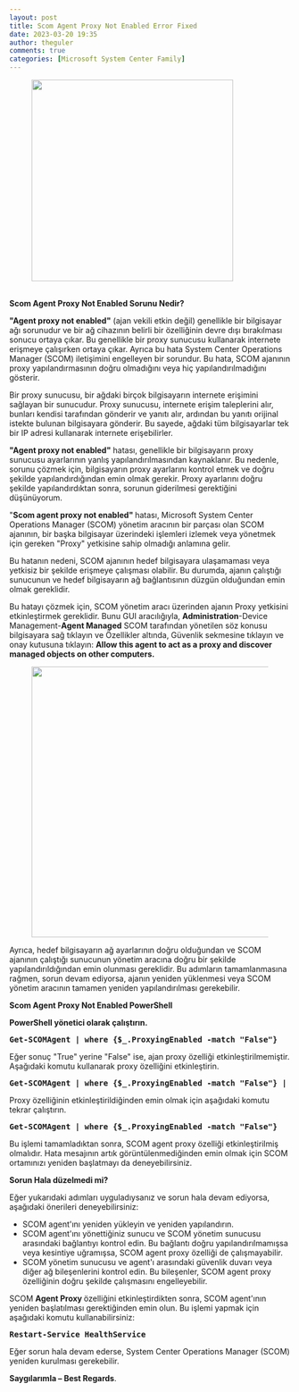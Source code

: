```yaml
---
layout: post
title: Scom Agent Proxy Not Enabled Error Fixed
date: 2023-03-20 19:35
author: theguler
comments: true
categories: [Microsoft System Center Family]
---
```

<!-- wp:image {"id":6043,"width":361,"height":361,"sizeSlug":"large","linkDestination":"none"} -->
<figure class="wp-block-image size-large is-resized"><img src="https://farukguler.com/assets/post_images/scom-icon.webp?w=256" alt="" class="wp-image-6043" width="361" height="361" /></figure>
<!-- /wp:image -->

<!-- wp:paragraph -->
<p><strong><br>Scom&nbsp;Agent Proxy Not Enabled Sorunu Nedir?</strong></p>
<!-- /wp:paragraph -->

<!-- wp:paragraph -->
<p><strong>"Agent proxy not enabled"</strong> (ajan vekili etkin değil) genellikle bir bilgisayar ağı sorunudur ve bir ağ cihazının belirli bir özelliğinin devre dışı bırakılması sonucu ortaya çıkar. Bu genellikle bir proxy sunucusu kullanarak internete erişmeye çalışırken ortaya çıkar. Ayrıca bu hata System Center Operations Manager (SCOM) iletişimini engelleyen bir sorundur. Bu hata, SCOM ajanının proxy yapılandırmasının doğru olmadığını veya hiç yapılandırılmadığını gösterir.</p>
<!-- /wp:paragraph -->

<!-- wp:paragraph -->
<p>Bir proxy sunucusu, bir ağdaki birçok bilgisayarın internete erişimini sağlayan bir sunucudur. Proxy sunucusu, internete erişim taleplerini alır, bunları kendisi tarafından gönderir ve yanıtı alır, ardından bu yanıtı orijinal istekte bulunan bilgisayara gönderir. Bu sayede, ağdaki tüm bilgisayarlar tek bir IP adresi kullanarak internete erişebilirler.</p>
<!-- /wp:paragraph -->

<!-- wp:paragraph -->
<p><strong>"Agent proxy not enabled"</strong> hatası, genellikle bir bilgisayarın proxy sunucusu ayarlarının yanlış yapılandırılmasından kaynaklanır. Bu nedenle, sorunu çözmek için, bilgisayarın proxy ayarlarını kontrol etmek ve doğru şekilde yapılandırdığından emin olmak gerekir. Proxy ayarlarını doğru şekilde yapılandırdıktan sonra, sorunun giderilmesi gerektiğini düşünüyorum.</p>
<!-- /wp:paragraph -->

<!-- wp:paragraph -->
<p>"<strong>Scom agent proxy not enabled" </strong>hatası, Microsoft System Center Operations Manager (SCOM) yönetim aracının bir parçası olan SCOM ajanının, bir başka bilgisayar üzerindeki işlemleri izlemek veya yönetmek için gereken "Proxy" yetkisine sahip olmadığı anlamına gelir.</p>
<!-- /wp:paragraph -->

<!-- wp:paragraph -->
<p>Bu hatanın nedeni, SCOM ajanının hedef bilgisayara ulaşamaması veya yetkisiz bir şekilde erişmeye çalışması olabilir. Bu durumda, ajanın çalıştığı sunucunun ve hedef bilgisayarın ağ bağlantısının düzgün olduğundan emin olmak gereklidir.</p>
<!-- /wp:paragraph -->

<!-- wp:paragraph -->
<p>Bu hatayı çözmek için, SCOM yönetim aracı üzerinden ajanın Proxy yetkisini etkinleştirmek gereklidir. Bunu GUI aracılığıyla, <strong>Administration</strong>-Device Management-<strong>Agent Managed</strong> SCOM tarafından yönetilen söz konusu bilgisayara sağ tıklayın ve Özellikler altında, Güvenlik sekmesine tıklayın ve onay kutusuna tıklayın: <strong>Allow this agent to act as a proxy and discover managed objects on other computers.</strong></p>
<!-- /wp:paragraph -->

<!-- wp:image {"id":6046,"width":509,"height":485,"sizeSlug":"large","linkDestination":"none"} -->
<figure class="wp-block-image size-large is-resized"><img src="https://farukguler.com/assets/post_images/scom_fixed.webp?w=647" alt="" class="wp-image-6046" width="509" height="485" /></figure>
<!-- /wp:image -->

<!-- wp:paragraph -->
<p>Ayrıca, hedef bilgisayarın ağ ayarlarının doğru olduğundan ve SCOM ajanının çalıştığı sunucunun yönetim aracına doğru bir şekilde yapılandırıldığından emin olunması gereklidir. Bu adımların tamamlanmasına rağmen, sorun devam ediyorsa, ajanın yeniden yüklenmesi veya SCOM yönetim aracının tamamen yeniden yapılandırılması gerekebilir.</p>
<!-- /wp:paragraph -->

<!-- wp:paragraph -->
<p><strong>Scom Agent Proxy Not Enabled PowerShell</strong></p>
<!-- /wp:paragraph -->

<!-- wp:paragraph -->
<p><strong>PowerShell yönetici olarak çalıştırın.</strong></p>
<!-- /wp:paragraph -->

<!-- wp:preformatted -->
<pre class="wp-block-preformatted"><strong>Get-SCOMAgent | where {$_.ProxyingEnabled -match "False"}</strong></pre>
<!-- /wp:preformatted -->

<!-- wp:paragraph -->
<p>Eğer sonuç "True" yerine "False" ise, ajan proxy özelliği etkinleştirilmemiştir. Aşağıdaki komutu kullanarak proxy özelliğini etkinleştirin.</p>
<!-- /wp:paragraph -->

<!-- wp:preformatted -->
<pre class="wp-block-preformatted"><strong>Get-SCOMAgent | where {$_.ProxyingEnabled -match "False"} | Enable-SCOMAgentProxy</strong></pre>
<!-- /wp:preformatted -->

<!-- wp:paragraph -->
<p>Proxy özelliğinin etkinleştirildiğinden emin olmak için aşağıdaki komutu tekrar çalıştırın.</p>
<!-- /wp:paragraph -->

<!-- wp:preformatted -->
<pre class="wp-block-preformatted"><strong>Get-SCOMAgent | where {$_.ProxyingEnabled -match "False"}</strong></pre>
<!-- /wp:preformatted -->

<!-- wp:paragraph -->
<p>Bu işlemi tamamladıktan sonra, SCOM agent proxy özelliği etkinleştirilmiş olmalıdır. Hata mesajının artık görüntülenmediğinden emin olmak için SCOM ortamınızı yeniden başlatmayı da deneyebilirsiniz.</p>
<!-- /wp:paragraph -->

<!-- wp:paragraph -->
<p><strong>Sorun Hala düzelmedi mi?</strong></p>
<!-- /wp:paragraph -->

<!-- wp:paragraph -->
<p>Eğer yukarıdaki adımları uyguladıysanız ve sorun hala devam ediyorsa, aşağıdaki önerileri deneyebilirsiniz:</p>
<!-- /wp:paragraph -->

<!-- wp:list -->
<ul><!-- wp:list-item -->
<li>SCOM agent'ını yeniden yükleyin ve yeniden yapılandırın.</li>
<!-- /wp:list-item -->

<!-- wp:list-item -->
<li>SCOM agent'ını yönettiğiniz sunucu ve SCOM yönetim sunucusu arasındaki bağlantıyı kontrol edin. Bu bağlantı doğru yapılandırılmamışsa veya kesintiye uğramışsa, SCOM agent proxy özelliği de çalışmayabilir.</li>
<!-- /wp:list-item -->

<!-- wp:list-item -->
<li>SCOM yönetim sunucusu ve agent'ı arasındaki güvenlik duvarı veya diğer ağ bileşenlerini kontrol edin. Bu bileşenler, SCOM agent proxy özelliğinin doğru şekilde çalışmasını engelleyebilir.</li>
<!-- /wp:list-item --></ul>
<!-- /wp:list -->

<!-- wp:paragraph -->
<p>SCOM <strong>Agent Proxy </strong>özelliğini etkinleştirdikten sonra, SCOM agent'ının yeniden başlatılması gerektiğinden emin olun. Bu işlemi yapmak için aşağıdaki komutu kullanabilirsiniz:</p>
<!-- /wp:paragraph -->

<!-- wp:preformatted -->
<pre class="wp-block-preformatted"><strong>Restart-Service HealthService</strong></pre>
<!-- /wp:preformatted -->

<!-- wp:paragraph -->
<p>Eğer sorun hala devam ederse, System Center Operations Manager (SCOM) yeniden kurulması gerekebilir.</p>
<!-- /wp:paragraph -->

<!-- wp:paragraph -->
<p><strong>Saygılarımla – Best Regards</strong>.</p>
<!-- /wp:paragraph -->
